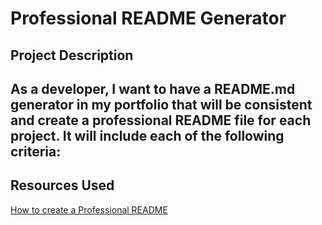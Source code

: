 # Professional README Generator

## Project Description
As a developer, I want to have a README.md generator in my portfolio that will be consistent and create a professional README file for each project. It will include each of the following criteria: 
- 

## Resources Used
[How to create a Professional README](https://coding-boot-camp.github.io/full-stack/github/professional-readme-guide)
